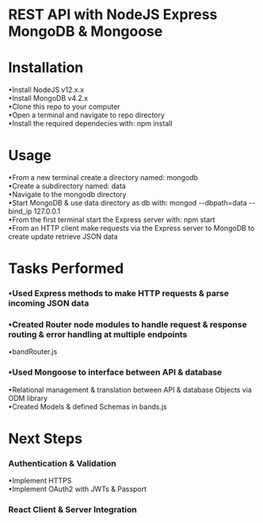 # REST API with NodeJS Express MongoDB & Mongoose

# Installation   
•Install NodeJS v12.x.x  
•Install MongoDB v4.2.x  
•Clone this repo to your computer    
•Open a terminal and navigate to repo directory    
•Install the required dependecies with: npm install  

# Usage   
•From a new terminal create a directory named: mongodb  
•Create a subdirectory named: data  
•Navigate to the mongodb directory    
•Start MongoDB & use data directory as db with: mongod --dbpath=data --bind_ip 127.0.0.1      
•From the first terminal start the Express server with: npm start    
•From an HTTP client make requests via the Express server to MongoDB to create update retrieve JSON data    

# Tasks Performed  
### •Used Express methods to make HTTP requests & parse incoming JSON data  
### •Created Router node modules to handle request & response routing & error handling at multiple endpoints  
•bandRouter.js  
### •Used Mongoose to interface between API & database
•Relational management & translation between API & database Objects via ODM library  
•Created Models & defined Schemas in bands.js  

# Next Steps  
### Authentication & Validation   
•Implement HTTPS  
•Implement OAuth2 with JWTs & Passport  
### React Client & Server Integration
